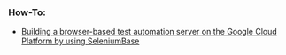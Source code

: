 
### How-To:
- [Building a browser-based test automation server on the Google Cloud Platform by using SeleniumBase](https://github.com/seleniumbase/SeleniumBase/blob/master/integrations/google_cloud/ReadMe.md)
